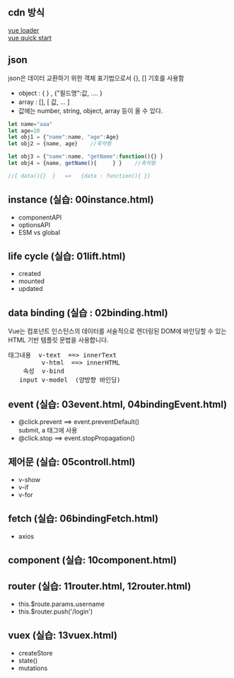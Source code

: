 ## cdn 방식

[vue loader](https://github.com/FranckFreiburger/vue3-sfc-loader)  
[vue quick start](https://v3-docs.vuejs-korea.org/guide/quick-start.html)  

## json
json은 데이터 교환하기 위한 객체 표기법으로서 {}, [] 기호를 사용함
 - object : { } ,  {"필드명":값, ....   }  
 - array : [], [ 값, ... ]  
 - 값에는 number, string, object, array 등이 올 수 있다.

```javascript
let name="aaa"
let age=10
let obj1 = {"name":name, "age":Age} 
let obj2 = {name, age}    //축약형

let obj3 = {"name":name, "getName":function(){} }
let obj4 = {name, getName(){     } }    //축약형

//{ data(){}  }   =>   {data : function(){ }}
```

## instance (실습: 00instance.html)
- componentAPI
- optionsAPI
- ESM vs global 

## life cycle (실습: 01lift.html)
- created
- mounted
- updated

## data binding (실습 : 02binding.html)
Vue는 컴포넌트 인스턴스의 데이터를 서술적으로 렌더링된 DOM에 바인딩할 수 있는 HTML 기반 템플릿 문법을 사용합니다.
<pre>
태그내용  v-text  ==> innerText  
         v-html  ==> innerHTML  
    속성  v-bind
   input v-model  (양방향 바인딩)
</pre>

## event (실습: 03event.html, 04bindingEvent.html)
- @click.prevent ==> event.preventDefault()  
                     submit, a 태그에 사용 
- @click.stop    ==> event.stopPropagation()
  

## 제어문 (실습: 05controll.html)
- v-show
- v-if
- v-for

## fetch (실습: 06bindingFetch.html)
- axios

## component (실습: 10component.html)


## router (실습: 11router.html, 12router.html)
- this.$route.params.username
- this.$router.push('/login')

## vuex (실습: 13vuex.html)
- createStore
- state()
- mutations
